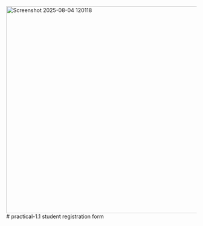 <img width="1036" height="548" alt="Screenshot 2025-08-04 120118" src="https://github.com/user-attachments/assets/02bdec2d-1fb5-415b-9f7a-60c2e0a17d1b" />
# practical-1.1
student registration form

